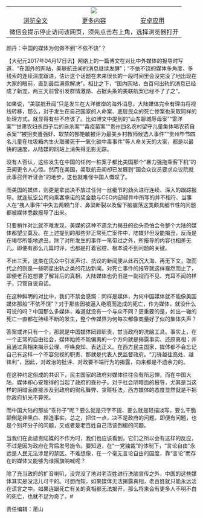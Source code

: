 

<table>
  <tr>
    <td align="center" colspan="3">
      <a href="https://github.com/ogate/ogate/blob/master/README.md"><img src="https://cloud.githubusercontent.com/assets/11880933/13434984/f430fae2-e012-11e5-814f-c2df1e82b247.jpg"/></a>
    </td>
  </tr>
  <tr>
    <td align="center">
      <a href="https://s3.ap-south-1.amazonaws.com/ogatem/oGate.htm?c817799&from=oNote">浏览全文</a>
    </td>
    <td align="center">
      <a href="https://s3.ap-south-1.amazonaws.com/ogatem/oGate.htm?from=oNote">更多内容</a>
    </td>
    <td align="center">
      <a href="https://raw.githubusercontent.com/ogate/up/master/ogate.apk">安卓应用</a>
    </td>
  </tr>
  <tr>
    <td align="center" colspan="3">
      微信会提示停止访问该网页，须先点击右上角，选择浏览器打开
    </td>
  </tr>
</table>    



颜丹：中国的媒体为何做不到“不依不饶”？






        

【大纪元2017年04月17日讯】网络上的一篇博文在对比中外媒体的报导时写道，“在国外的网站，美联航丑闻的消息继续发酵”；“不依不饶的媒体多角度、多线索的连续深度跟进，估计这个话题在未来很长的一段时间里会没完没了地出现在大家的眼前，直到最后满意解决”。相比之下，“国内网站，白百何出轨的消息已经成了新宠，两三天前曾引发群情激昂、占据头条的美联航案已经不了了之”。


如果说，“美联航丑闻”只是发生在大洋彼岸的海外消息，大陆媒体完全有理由将视线转移，那么，对于发生在自己国家的人命案、底层民众的死亡惨案也采取同样的处理方式，就显得有些不应该了。比如博文中提到的“山东聊城辱母案”“雷洋案”“甘肃农妇杀四子后的自杀案”“毒疫苗案”“贵州四名农村留守儿童集体喝农药自杀案”“被拐卖遭强奸、软禁的郜艳敏被评为最美乡村教师候选人事件”“贵州毕节四名儿童在垃圾箱内生火取暖死于一氧化碳中毒事件”等人命关天的大案，都是以最快的速度，从陆媒的网站上消失得无影无踪。


没有人否认，这些发生在中国的任何一桩案子都比美国那个“暴力强拖乘客下机”的丑闻更令人心惊。然而在美国，美联航丑闻却已发展到“国会众议员要求众议院就此事召开听证会”的地步，这也就难怪中国人慨叹了。


而美国的媒体，则更是拿出决不放过任何一丝细节的劲头进行连续、深入的跟踪报导。就连航空公司向乘客承诺的奖金数与CEO内部邮件中所写的并不相符、当事人在“拽人事件”中失去两颗门牙、鼻梁断裂以及留下脑震荡这类颇具细节性的问题都被媒体悉数报导了出来。


只要稍作对比就不难发现，美媒的这种不遗余力揭丑的劲头恐怕会令整个大陆的媒体都望尘莫及。在上述提到的那些非正常死亡案件中，陆媒非但没能揭丑，反而是在竭尽所能地遮丑。除了对所发生的事件一笔带过之外，所报导的内容也相差无几。即便有那么几篇时评，也都是打着官腔、根本说不到问题的关键。


不出三天，这类在民众中引发声讨、抗议的新闻便从此石沉大海、再无下文，取而代之的则是一些明星出轨之类的花边新闻。对死亡事件的报导就这样戛然而止了，即便老百姓想要了解背后的真相，大陆媒体也仍旧是一副视而不见、充耳不闻的样子，只管自说自话。


在这种鲜明的对比中，我们不禁会感慨：同样是媒体，为何中国媒体就不能像美国媒体那般“不依不饶”？对于那些因被逼入绝境而造成的死亡，作为媒体，就没什么可说的吗？中国那么多媒体，难道就没有一个与众不同？更重要的是，如出一辙的死亡一直都在持续不断的发生，整个传媒界为何每次都像商量好了似的集体失声？


答案或许只有一个，那就是中国媒体罔顾职责，甘当政府的洗脑工具。事实上，在一个正常的自由社会，媒体始终不能偏离的一个方向就是揭露事实、还原真相；并且通过真相来揭示公理、呼唤良知、表达正义。在西方民主国家，媒体都不会忘记自己有这样一个不容忽视的职责，那就是代表人民监督政府。“刀锋越往高处、越锋利”，因此，对政治的批评、对政要不端行为的揭露，向来都是不遗余力的。


在这种约定俗成的共识下，民主国家的政府对媒体往往会有所忌惮，而在中国大陆，媒体却心安理得的当起了政府的乖孙子。对于社会阴暗面的报导，尤其是当这样的阴暗面直接涉及到政府的徇私舞弊、贪赃枉法，西方媒体的态度显然就是不把你政府扒光不算完。


而中国大陆的那些“乖孙子”呢？要么就是只字不提、要么就是轻描淡写，要么干脆颠倒是非黑白、捏造事实。总之，把住一点，决不是政府的问题。即便有问题，也是个别坏分子的问题，又或者是老百姓自己活该倒楣的问题。


当我们在此谴责陆媒的不作为时，我们也应该看到，它们之所以会有这样的反应，不过是因为政府在背后发号施令。要知道，在“一党独裁”的体制下，“言论自由”永远是人民无法涉足的禁区。不难想像，在一个毫无言论自由的国度，靠“言论”而存在的媒体又能够为谁摇旗呐喊呢？


除了充当政府的扩音喇叭，没完没了地对老百姓进行洗脑宣传之外，中国的这些媒体其实是没活儿可干的。可想而知，如果媒体无法揭露真相，老百姓就只能永远活在谎言之中。如果连跟死亡有关的真相都无法揭开，那么将来会有更多人不明不白的死亡，也就不足为奇了。#


责任编辑：莆山




